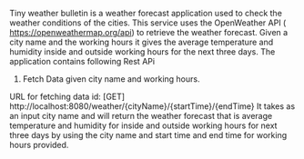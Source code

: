 Tiny weather bulletin is a weather forecast application used to check the weather conditions of the cities.
This service uses the OpenWeather API (​ https://openweathermap.org/api​ ) to retrieve the weather forecast.
Given a city name and the working hours it gives the average temperature and humidity inside and outside
working hours for the next three days.
The application contains following Rest APi

1. Fetch Data given city name and working hours.

URL for fetching data id:
[GET] http://localhost:8080/weather/{cityName}/{startTime}/{endTime}
It takes as an input city name and will return the weather forecast that is average temperature and humidity
for inside and outside working hours for next three days by using the city name and start time and end time for
working hours provided.